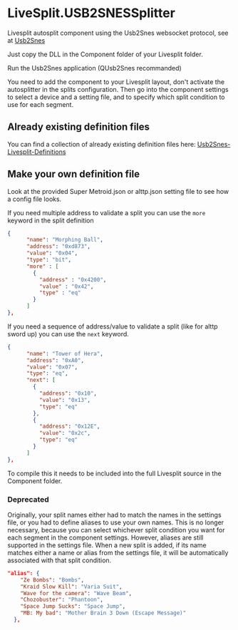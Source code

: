 # LiveSplit.USB2SNESSplitter

Livesplit autosplit component using the Usb2Snes websocket protocol, see at [Usb2Snes](https://www.usb2snes.com)

Just copy the DLL in the Component folder of your Livesplit folder.

Run the Usb2Snes application (QUsb2Snes recommanded)

You need to add the component to your Livesplit layout, don't activate the autosplitter in the splits configuration. Then go into the component settings to select a device and a setting file, and to specify which split condition to use for each segment.

## Already existing definition files
You can find a collection of already existing definition files here: [Usb2Snes-Livesplit-Definitions](https://github.com/ChTBoner/Usb2Snes-Livesplit-Definitions)


## Make your own definition file
Look at the provided Super Metroid.json or alttp.json setting file to see how a config file looks.

If you need multiple address to validate a split you can use the `more` keyword
in the split definition

```json
{
      "name": "Morphing Ball",
      "address": "0xd873",
      "value": "0x04",
      "type": "bit",
      "more" : [
      	{
	      "address" : "0x4200",
	      "value" : "0x42",
	      "type" : "eq"
      	}
      ]
},
```

If you need a sequence of address/value to validate a split (like for alttp sword up) you can use the `next` keyword.

```json
{
      "name": "Tower of Hera",
      "address": "0xA0",
      "value": "0x07",
      "type": "eq",
      "next": [
        {
          "address": "0x10",
          "value": "0x13",
          "type": "eq"
        },
        {
          "address": "0x12E",
          "value": "0x2c",
          "type": "eq"
        }
      ]
},
```

To compile this it needs to be included into the full Livesplit source in the Component folder.

### Deprecated

Originally, your split names either had to match the names in the settings file, or you had to define aliases to use your own names. This is no longer necessary, because you can select whichever split condition you want for each segment in the component settings. However, aliases are still supported in the settings file. When a new split is added, if its name matches either a name or alias from the settings file, it will be automatically associated with that split condition.

```json
"alias": {
    "Ze Bombs": "Bombs",
    "Kraid Slow Kill": "Varia Suit",
    "Wave for the camera": "Wave Beam",
    "Chozobuster": "Phantoon",
    "Space Jump Sucks": "Space Jump",
    "MB: My bad": "Mother Brain 3 Down (Escape Message)"
  },
```
